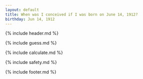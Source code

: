 ```yaml
---
layout: default
title: When was I conceived if I was born on June 14, 1912?
birthday: Jun 14, 1912
---
```


{% include header.md %}

{% include guess.md %}

{% include calculate.md %}

{% include safety.md %}

{% include footer.md %}



